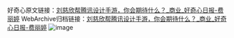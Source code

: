 好奇心原文链接：[刘慈欣帮腾讯设计手游，你会期待什么？_商业_好奇心日报-费丽婷](https://www.qdaily.com/articles/7866.html)
WebArchive归档链接：[刘慈欣帮腾讯设计手游，你会期待什么？_商业_好奇心日报-费丽婷](http://web.archive.org/web/20190623173010/https://www.qdaily.com/articles/7866.html)
![image](http://ww3.sinaimg.cn/large/007d5XDply1g3wk30597gj30u02rjqtp)